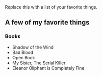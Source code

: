 Replace this with a list of your favorite things.
## A few of my favorite things
### Books
- Shadow of the Wind
- Bad Blood
- Open Book
- My Sister, The Serial Killer
- Eleanor Oliphant is Completely Fine
